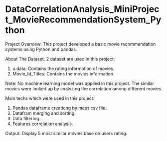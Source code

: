 # DataCorrelationAnalysis_MiniProject_MovieRecommendationSystem_Python
Project Overview:
This project developed a basic movie recommendation systems using Python and pandas.

About The Dataset:
2 dataset are used in this project:
  1. u.data: Contains the rating information of movies.
  2. Movie_Id_Titles: Contains the movies information.
  
Note: No machine learning model was applied in this project. The similar movies were looked up by analyzing the correlation among different movies.

Main techs which were used in this project:
  1. Pandas dataframe creationg by mess csv file.
  2. Datafram merging and sorting.
  3. Data filtering.
  4. Features correlation analysis.
  
Output:
  Display 5 most similar movies base on users rating.
